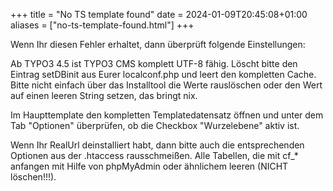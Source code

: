 +++
title = "No TS template found"
date = 2024-01-09T20:45:08+01:00
aliases = ["no-ts-template-found.html"]
+++

Wenn Ihr diesen Fehler erhaltet, dann überprüft folgende Einstellungen:

Ab TYPO3 4.5 ist TYPO3 CMS komplett UTF-8 fähig. Löscht bitte den Eintrag setDBinit aus Eurer localconf.php und leert den kompletten Cache. Bitte nicht einfach über das Installtool die Werte rauslöschen oder den Wert auf einen leeren String setzen, das bringt nix.

Im Haupttemplate den kompletten Templatedatensatz öffnen und unter dem Tab "Optionen" überprüfen, ob die Checkbox "Wurzelebene" aktiv ist.

Wenn Ihr RealUrl deinstalliert habt, dann bitte auch die entsprechenden Optionen aus der .htaccess rausschmeißen.
Alle Tabellen, die mit cf_* anfangen mit Hilfe von phpMyAdmin oder ähnlichem leeren (NICHT löschen!!!).
